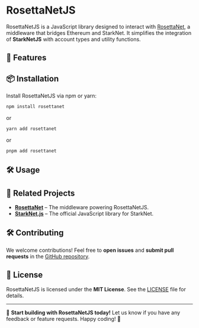 # RosettaNetJS

RosettaNetJS is a JavaScript library designed to interact with [RosettaNet](https://github.com/Digine-Labs/rosettanet), a middleware that bridges Ethereum and StarkNet. It simplifies the integration of **StarkNetJS** with account types and utility functions.

## 🚀 Features

## 📦 Installation

Install RosettaNetJS via npm or yarn:

```sh
npm install rosettanet
```

or

```sh
yarn add rosettanet
```

or

```sh
pnpm add rosettanet
```

## 🛠 Usage

## 🔗 Related Projects

- **[RosettaNet](https://github.com/Digine-Labs/rosettanet)** – The middleware powering RosettaNetJS.
- **[StarkNet.js](https://github.com/0xs34n/starknet.js)** – The official JavaScript library for StarkNet.

## 🛠 Contributing

We welcome contributions! Feel free to **open issues** and **submit pull requests** in the [GitHub repository](https://github.com/Digine-Labs/rosettanetjs).

## 📄 License

RosettaNetJS is licensed under the **MIT License**. See the [LICENSE](https://github.com/Digine-Labs/rosettanetjs/blob/main/LICENSE) file for details.

---

🚀 **Start building with RosettaNetJS today!** Let us know if you have any feedback or feature requests. Happy coding! 🎉

